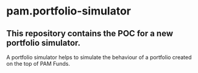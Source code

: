# pam.portfolio-simulator

## This repository contains the POC for a new portfolio simulator.

A portfolio simulator helps to simulate the behaviour of a portfolio created on the top of PAM Funds.

